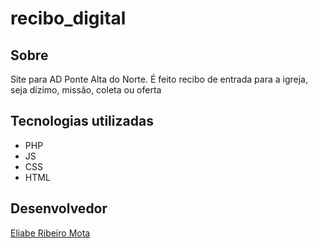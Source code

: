 # recibo_digital

## Sobre

Site para AD Ponte Alta do Norte. É feito recibo de entrada para a igreja, seja dízimo, missão, coleta ou oferta

## Tecnologias utilizadas

- PHP
- JS
- CSS
- HTML

## Desenvolvedor

[Eliabe Ribeiro Mota](https://github.com/Eliabe-Ribeiro-22/)

